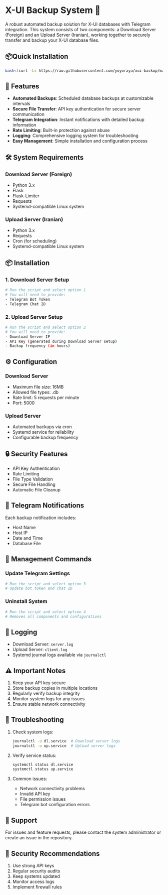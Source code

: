 # X-UI Backup System 🚀

A robust automated backup solution for X-UI databases with Telegram integration. This system consists of two components: a Download Server (Foreign) and an Upload Server (Iranian), working together to securely transfer and backup your X-UI database files.
## 📦Quick Installation
```bash
bash<(curl -Ls https://raw.githubusercontent.com/yoyoraya/xui-backup/master/install.sh)
 ```
## 🌟 Features

- **Automated Backups**: Scheduled database backups at customizable intervals
- **Secure File Transfer**: API key authentication for secure server communication
- **Telegram Integration**: Instant notifications with detailed backup information
- **Rate Limiting**: Built-in protection against abuse
- **Logging**: Comprehensive logging system for troubleshooting
- **Easy Management**: Simple installation and configuration process

## 🛠️ System Requirements

### Download Server (Foreign)
- Python 3.x
- Flask
- Flask-Limiter
- Requests
- Systemd-compatible Linux system

### Upload Server (Iranian)
- Python 3.x
- Requests
- Cron (for scheduling)
- Systemd-compatible Linux system

## 📦 Installation

### 1. Download Server Setup

```bash
# Run the script and select option 1
# You will need to provide:
- Telegram Bot Token
- Telegram Chat ID
```

### 2. Upload Server Setup

```bash
# Run the script and select option 2
# You will need to provide:
- Download Server IP
- API Key (generated during Download Server setup)
- Backup frequency (in hours)
```

## ⚙️ Configuration

### Download Server
- Maximum file size: 16MB
- Allowed file types: .db
- Rate limit: 5 requests per minute
- Port: 5000

### Upload Server
- Automated backups via cron
- Systemd service for reliability
- Configurable backup frequency

## 🔒 Security Features

- API Key Authentication
- Rate Limiting
- File Type Validation
- Secure File Handling
- Automatic File Cleanup

## 📱 Telegram Notifications

Each backup notification includes:
- Host Name
- Host IP
- Date and Time
- Database File

## 🔄 Management Commands

### Update Telegram Settings
```bash
# Run the script and select option 3
# Update bot token and chat ID
```

### Uninstall System
```bash
# Run the script and select option 4
# Removes all components and configurations
```

## 📝 Logging

- Download Server: `server.log`
- Upload Server: `client.log`
- Systemd journal logs available via `journalctl`

## ⚠️ Important Notes

1. Keep your API key secure
2. Store backup copies in multiple locations
3. Regularly verify backup integrity
4. Monitor system logs for any issues
5. Ensure stable network connectivity

## 🔧 Troubleshooting

1. Check system logs:
   ```bash
   journalctl -u dl.service  # Download server logs
   journalctl -u up.service  # Upload server logs
   ```

2. Verify service status:
   ```bash
   systemctl status dl.service
   systemctl status up.service
   ```

3. Common issues:
   - Network connectivity problems
   - Invalid API key
   - File permission issues
   - Telegram bot configuration errors

## 🤝 Support

For issues and feature requests, please contact the system administrator or create an issue in the repository.

## 🔐 Security Recommendations

1. Use strong API keys
2. Regular security audits
3. Keep systems updated
4. Monitor access logs
5. Implement firewall rules
